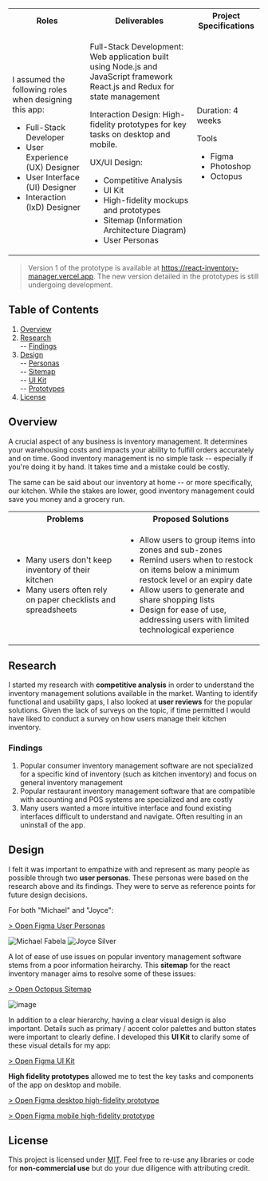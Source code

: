 
<table >
    <tr>
        <th>Roles</th>
        <th>Deliverables</th>
        <th>Project Specifications</th>
    </tr>
    <tr>
        <td style="">
            <p >I assumed the following roles when designing this app:</p>
            <ul>
                <li>Full-Stack Developer</li>
                <li>User Experience (UX) Designer</li>
                <li>User Interface (UI) Designer</li>
                <li>Interaction (IxD) Designer</li>
            </ul>
        </td>
        <td style="">
           <p>Full-Stack Development: Web application built using Node.js and JavaScript framework React.js and Redux for state management</p>
            <p>Interaction Design: High-fidelity prototypes for key tasks on desktop and mobile.</p>
            <p>UX/UI Design:</p>
            <ul>
                <li>Competitive Analysis</li>
                <li>UI Kit</li>
                <li>High-fidelity mockups and prototypes</li>
                <li>Sitemap (Information Architecture Diagram)</li>
                <li>User Personas</li>
            </ul>
        </td>
        <td style="">
           <p>Duration: 4 weeks</p>
           <p>Tools</p>
           <ul>
                <li>Figma</li>
                <li>Photoshop</li>
                <li>Octopus</li>
            </ul>
        </td>
    </tr>    
</table>

> Version 1 of the prototype is available at https://react-inventory-manager.vercel.app. The new version detailed in the prototypes is still undergoing development.

## Table of Contents

1. [Overview](#overview)
2. [Research](#research)</br>
 -- [Findings](#findings)
3. [Design](#design)</br>
 -- [Personas](#personas)</br>
 -- [Sitemap](#site-map)</br>
 -- [UI Kit](#ui-kit)</br>
 -- [Prototypes](#prototypes)</br>
4. [License](#license)


## Overview

A crucial aspect of any business is inventory management. It determines your warehousing costs and impacts your ability to fulfill orders accurately and on time. Good inventory management is no simple task -- especially if you're doing it by hand. It takes time and a mistake could be costly. 

The same can be said about our inventory at home -- or more specifically, our kitchen. While the stakes are lower, good inventory management could save you money and a grocery run.

<table>
    <tr>
        <th>Problems</th>
        <th>Proposed Solutions</th>
    </tr>
    <tr>
        <td> 
            <ul>
                <li>Many users don't keep inventory of their kitchen</li>
                <li>Many users often rely on paper checklists and spreadsheets</li>
            </ul>
        </td>
        <td> 
            <ul>
                <li>Allow users to group items into zones and sub-zones</li>
                <li>Remind users when to restock on items below a minimum restock level or an expiry date</li>
                <li>Allow users to generate and share shopping lists</li>
                <li>Design for ease of use, addressing users with limited technological experience</li>
            </ul>
        </td>
    </tr>
</table>

## Research

I started my research with **competitive analysis** in order to understand the inventory management solutions available in the market. Wanting to identify functional and usability gaps, I also looked at **user reviews** for the popular solutions. Given the lack of surveys on the topic, if time permitted I would have liked to conduct a survey on how users manage their kitchen inventory.

### Findings

1. Popular consumer inventory management software are not specialized for a specific kind of inventory (such as kitchen inventory) and focus on general inventory management
2. Popular restaurant inventory management software that are compatible with accounting and POS systems are specialized and are costly
3. Many users wanted a more intuitive interface and found existing interfaces difficult to understand and navigate. Often resulting in an uninstall of the app.


## Design

I felt it was important to empathize with and represent as many people as possible through two **user personas**. These personas were based on the research above and its findings. They were to serve as reference points for future design decisions.

For both "Michael" and "Joyce":

<a id="personas" href="https://www.figma.com/file/fUM6IYbMcWhQezzN3FArjx/Kitchen-Inventory-Manager-(V2)---User-Personas?node-id=2%3A43" target="_blank" title="Ctrl click to open in new window. Markdown doesn't support this yet.">> Open Figma User Personas</a>
</br>

![Michael Fabela](https://user-images.githubusercontent.com/28933557/175376129-8b6c2068-d984-410b-89d2-114efb15c2f1.png)
![Joyce Silver](https://user-images.githubusercontent.com/28933557/175376149-db981286-31a0-4ccc-97e0-5838e217e765.png)

A lot of ease of use issues on popular inventory management software stems from a poor information heirarchy. This **sitemap** for the react inventory manager aims to resolve some of these issues:

<a id="site-map" href="https://octopus.do/30z9qts8na4" target="_blank" title="Ctrl click to open in new window. Markdown doesn't support this yet.">> Open Octopus Sitemap</a>
</br>

![image](https://user-images.githubusercontent.com/28933557/175379559-306fa1e7-8634-4b33-8e00-37818f37486e.png)

In addition to a clear hierarchy, having a clear visual design is also important. Details such as primary / accent color palettes and button states were important to clearly define. I developed this **UI Kit** to clarify some of these visual details for my app:

<a id="ui-kit" href="https://www.figma.com/file/Pc9lnF6f6pc6PfwVWqgMNw/Kitchen-Inventory-Manager-(V2)---UI-Kit?node-id=0%3A1" target="_blank" title="Ctrl click to open in new window. Markdown doesn't support this yet.">> Open Figma UI Kit</a>

**High fidelity prototypes** allowed me to test the key tasks and components of the app on desktop and mobile.

<a id="prototypes" href="https://www.figma.com/proto/4iR8pDpqTBfH8vnpKcBA6h/Kitchen-Inventory-Manager---Prototype-V2?node-id=11%3A125&scaling=scale-down&page-id=0%3A1&starting-point-node-id=11%3A125" target="_blank" title="Ctrl click to open in new window. Markdown doesn't support this yet.">> Open Figma desktop high-fidelity prototype</a>

<a href="https://www.figma.com/proto/4iR8pDpqTBfH8vnpKcBA6h/Kitchen-Inventory-Manager---Prototype-V2?node-id=50%3A849&scaling=scale-down&page-id=50%3A722&starting-point-node-id=50%3A849" target="_blank" title="Ctrl click to open in new window. Markdown doesn't support this yet.">> Open Figma mobile high-fidelity prototype</a>

## License

This project is licensed under [MIT](https://github.com/asathkumara/react-inventory-manager/blob/master/LICENSE). Feel free to re-use any libraries or code for **non-commercial use** but do your due diligence with attributing credit.
